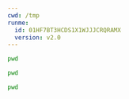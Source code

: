 ```yaml
---
cwd: /tmp
runme:
  id: 01HF7BT3HCDS1X1WJJJCRQRAMX
  version: v2.0
---
```


```sh {"id":"01HF7BT3HCDS1X1WJJJ7Z64V8R","name":"absolute-pwd"}
pwd
```

```sh {"cwd":"../","id":"01HF7BT3HCDS1X1WJJJ95AMEJW","name":"absolute-rel-pwd"}
pwd
```

```sh {"cwd":"/opt","id":"01HF7BT3HCDS1X1WJJJB0F2QNX","name":"absolute-abs-pwd"}
pwd
```

